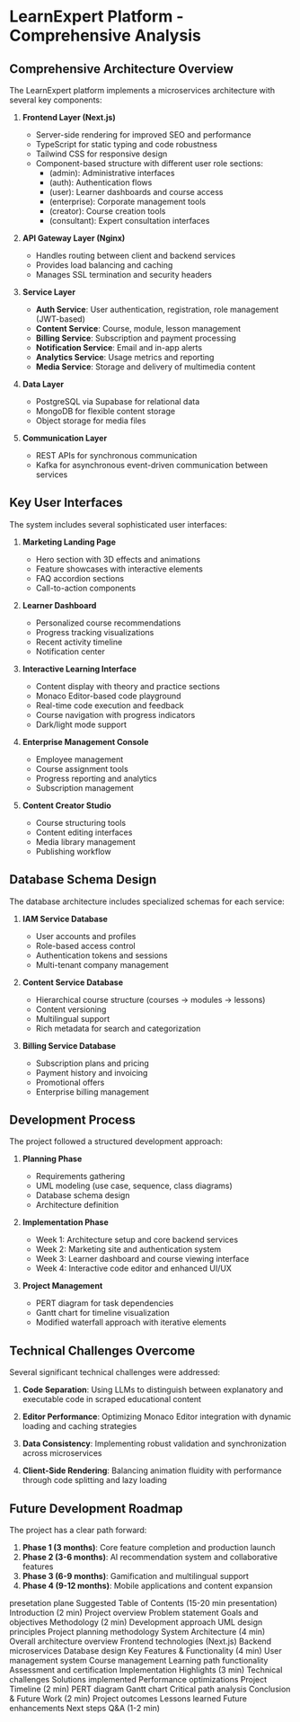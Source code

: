 # LearnExpert Platform - Comprehensive Analysis

## Comprehensive Architecture Overview

The LearnExpert platform implements a microservices architecture with several key components:

1. **Frontend Layer (Next.js)**
   - Server-side rendering for improved SEO and performance
   - TypeScript for static typing and code robustness
   - Tailwind CSS for responsive design
   - Component-based structure with different user role sections:
     - (admin): Administrative interfaces
     - (auth): Authentication flows
     - (user): Learner dashboards and course access
     - (enterprise): Corporate management tools
     - (creator): Course creation tools
     - (consultant): Expert consultation interfaces

2. **API Gateway Layer (Nginx)**
   - Handles routing between client and backend services
   - Provides load balancing and caching
   - Manages SSL termination and security headers

3. **Service Layer**
   - **Auth Service**: User authentication, registration, role management (JWT-based)
   - **Content Service**: Course, module, lesson management
   - **Billing Service**: Subscription and payment processing
   - **Notification Service**: Email and in-app alerts
   - **Analytics Service**: Usage metrics and reporting
   - **Media Service**: Storage and delivery of multimedia content

4. **Data Layer**
   - PostgreSQL via Supabase for relational data
   - MongoDB for flexible content storage
   - Object storage for media files

5. **Communication Layer**
   - REST APIs for synchronous communication
   - Kafka for asynchronous event-driven communication between services

## Key User Interfaces

The system includes several sophisticated user interfaces:

1. **Marketing Landing Page**
   - Hero section with 3D effects and animations
   - Feature showcases with interactive elements
   - FAQ accordion sections
   - Call-to-action components

2. **Learner Dashboard**
   - Personalized course recommendations
   - Progress tracking visualizations
   - Recent activity timeline
   - Notification center

3. **Interactive Learning Interface**
   - Content display with theory and practice sections
   - Monaco Editor-based code playground
   - Real-time code execution and feedback
   - Course navigation with progress indicators
   - Dark/light mode support

4. **Enterprise Management Console**
   - Employee management
   - Course assignment tools
   - Progress reporting and analytics
   - Subscription management

5. **Content Creator Studio**
   - Course structuring tools
   - Content editing interfaces
   - Media library management
   - Publishing workflow

## Database Schema Design

The database architecture includes specialized schemas for each service:

1. **IAM Service Database**
   - User accounts and profiles
   - Role-based access control
   - Authentication tokens and sessions
   - Multi-tenant company management

2. **Content Service Database**
   - Hierarchical course structure (courses → modules → lessons)
   - Content versioning
   - Multilingual support
   - Rich metadata for search and categorization

3. **Billing Service Database**
   - Subscription plans and pricing
   - Payment history and invoicing
   - Promotional offers
   - Enterprise billing management

## Development Process

The project followed a structured development approach:

1. **Planning Phase**
   - Requirements gathering
   - UML modeling (use case, sequence, class diagrams)
   - Database schema design
   - Architecture definition

2. **Implementation Phase**
   - Week 1: Architecture setup and core backend services
   - Week 2: Marketing site and authentication system
   - Week 3: Learner dashboard and course viewing interface
   - Week 4: Interactive code editor and enhanced UI/UX

3. **Project Management**
   - PERT diagram for task dependencies
   - Gantt chart for timeline visualization
   - Modified waterfall approach with iterative elements

## Technical Challenges Overcome

Several significant technical challenges were addressed:

1. **Code Separation**: Using LLMs to distinguish between explanatory and executable code in scraped educational content

2. **Editor Performance**: Optimizing Monaco Editor integration with dynamic loading and caching strategies

3. **Data Consistency**: Implementing robust validation and synchronization across microservices

4. **Client-Side Rendering**: Balancing animation fluidity with performance through code splitting and lazy loading

## Future Development Roadmap

The project has a clear path forward:

1. **Phase 1 (3 months)**: Core feature completion and production launch
2. **Phase 2 (3-6 months)**: AI recommendation system and collaborative features
3. **Phase 3 (6-9 months)**: Gamification and multilingual support
4. **Phase 4 (9-12 months)**: Mobile applications and content expansion

presetation plane 
Suggested Table of Contents (15-20 min presentation)
Introduction (2 min)
Project overview
Problem statement
Goals and objectives
Methodology (2 min)
Development approach
UML design principles
Project planning methodology
System Architecture (4 min)
Overall architecture overview
Frontend technologies (Next.js)
Backend microservices
Database design
Key Features & Functionality (4 min)
User management system
Course management
Learning path functionality
Assessment and certification
Implementation Highlights (3 min)
Technical challenges
Solutions implemented
Performance optimizations
Project Timeline (2 min)
PERT diagram
Gantt chart
Critical path analysis
Conclusion & Future Work (2 min)
Project outcomes
Lessons learned
Future enhancements
Next steps
Q&A (1-2 min)